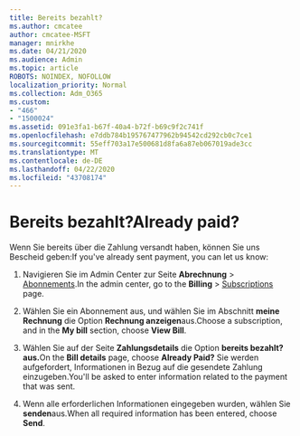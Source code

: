 ```yaml
---
title: Bereits bezahlt?
ms.author: cmcatee
author: cmcatee-MSFT
manager: mnirkhe
ms.date: 04/21/2020
ms.audience: Admin
ms.topic: article
ROBOTS: NOINDEX, NOFOLLOW
localization_priority: Normal
ms.collection: Adm_O365
ms.custom:
- "466"
- "1500024"
ms.assetid: 091e3fa1-b67f-40a4-b72f-b69c9f2c741f
ms.openlocfilehash: e7ddb784b195767477962b94542cd292cb0c7ce1
ms.sourcegitcommit: 55eff703a17e500681d8fa6a87eb067019ade3cc
ms.translationtype: MT
ms.contentlocale: de-DE
ms.lasthandoff: 04/22/2020
ms.locfileid: "43708174"
---
```

# <a name="already-paid"></a><span data-ttu-id="ca1df-102">Bereits bezahlt?</span><span class="sxs-lookup"><span data-stu-id="ca1df-102">Already paid?</span></span>

<span data-ttu-id="ca1df-103">Wenn Sie bereits über die Zahlung versandt haben, können Sie uns Bescheid geben:</span><span class="sxs-lookup"><span data-stu-id="ca1df-103">If you've already sent payment, you can let us know:</span></span>
  
1. <span data-ttu-id="ca1df-104">Navigieren Sie im Admin Center zur Seite **Abrechnung** \> [Abonnements](https://go.microsoft.com/fwlink/p/?linkid=842054).</span><span class="sxs-lookup"><span data-stu-id="ca1df-104">In the admin center, go to the **Billing** \> [Subscriptions](https://go.microsoft.com/fwlink/p/?linkid=842054) page.</span></span>

2. <span data-ttu-id="ca1df-105">Wählen Sie ein Abonnement aus, und wählen Sie im Abschnitt **meine Rechnung** die Option **Rechnung anzeigen**aus.</span><span class="sxs-lookup"><span data-stu-id="ca1df-105">Choose a subscription, and in the **My bill** section, choose **View Bill**.</span></span>

3. <span data-ttu-id="ca1df-106">Wählen Sie auf der Seite **Zahlungsdetails** die Option **bereits bezahlt? aus.**</span><span class="sxs-lookup"><span data-stu-id="ca1df-106">On the **Bill details** page, choose **Already Paid?**</span></span> <span data-ttu-id="ca1df-107">Sie werden aufgefordert, Informationen in Bezug auf die gesendete Zahlung einzugeben.</span><span class="sxs-lookup"><span data-stu-id="ca1df-107">You'll be asked to enter information related to the payment that was sent.</span></span>

4. <span data-ttu-id="ca1df-108">Wenn alle erforderlichen Informationen eingegeben wurden, wählen Sie **senden**aus.</span><span class="sxs-lookup"><span data-stu-id="ca1df-108">When all required information has been entered, choose **Send**.</span></span>